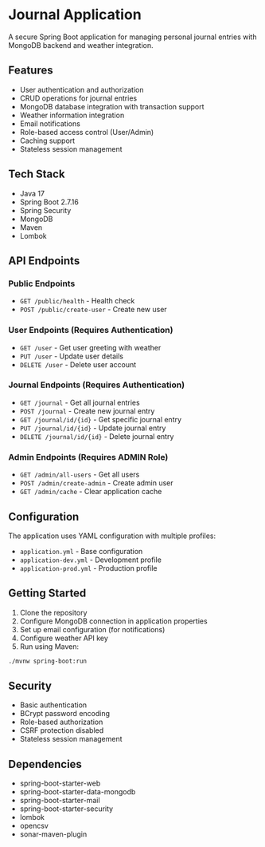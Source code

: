 # Journal Application

A secure Spring Boot application for managing personal journal entries with MongoDB backend and weather integration.

## Features

- User authentication and authorization
- CRUD operations for journal entries 
- MongoDB database integration with transaction support
- Weather information integration
- Email notifications
- Role-based access control (User/Admin)
- Caching support
- Stateless session management

## Tech Stack

- Java 17
- Spring Boot 2.7.16
- Spring Security
- MongoDB
- Maven
- Lombok

## API Endpoints

### Public Endpoints
- `GET /public/health` - Health check
- `POST /public/create-user` - Create new user

### User Endpoints (Requires Authentication)
- `GET /user` - Get user greeting with weather
- `PUT /user` - Update user details
- `DELETE /user` - Delete user account

### Journal Endpoints (Requires Authentication)
- `GET /journal` - Get all journal entries
- `POST /journal` - Create new journal entry
- `GET /journal/id/{id}` - Get specific journal entry
- `PUT /journal/id/{id}` - Update journal entry
- `DELETE /journal/id/{id}` - Delete journal entry

### Admin Endpoints (Requires ADMIN Role)
- `GET /admin/all-users` - Get all users
- `POST /admin/create-admin` - Create admin user
- `GET /admin/cache` - Clear application cache

## Configuration

The application uses YAML configuration with multiple profiles:
- `application.yml` - Base configuration
- `application-dev.yml` - Development profile
- `application-prod.yml` - Production profile

## Getting Started

1. Clone the repository
2. Configure MongoDB connection in application properties
3. Set up email configuration (for notifications)
4. Configure weather API key
5. Run using Maven:

```sh
./mvnw spring-boot:run
```

## Security

- Basic authentication
- BCrypt password encoding
- Role-based authorization
- CSRF protection disabled
- Stateless session management

## Dependencies

- spring-boot-starter-web
- spring-boot-starter-data-mongodb
- spring-boot-starter-mail
- spring-boot-starter-security
- lombok
- opencsv
- sonar-maven-plugin
